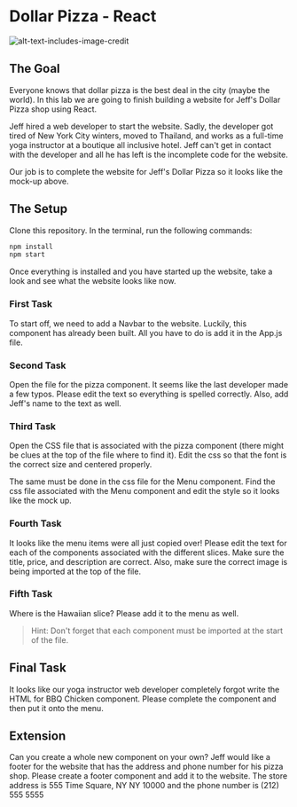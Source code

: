 # Dollar Pizza - React

![alt-text-includes-image-credit](dollar-pizza-website.png)

## The Goal
Everyone knows that dollar pizza is the best deal in the city (maybe the world). In this lab we are going to finish building a website for Jeff's Dollar Pizza shop using React.

Jeff hired a web developer to start the website. Sadly, the developer got tired of New York City winters, moved to Thailand, and works as a full-time yoga instructor at a boutique all inclusive hotel. Jeff can't get in contact with the developer and all he has left is the incomplete code for the website.

Our job is to complete the website for Jeff's Dollar Pizza so it looks like the mock-up above.

## The Setup
Clone this repository. In the terminal, run the following commands:

```HTML
npm install
npm start
```

Once everything is installed and you have started up the website, take a look and see what the website looks like now.

### First Task
To start off, we need to add a Navbar to the website. Luckily, this component has already been built. All you have to do is add it in the App.js file.

### Second Task
Open the file for the pizza component. It seems like the last developer made a few typos. Please edit the text so everything is spelled correctly. Also, add Jeff's name to the text as well.

### Third Task
Open the CSS file that is associated with the pizza component (there might be clues at the top of the file where to find it).
Edit the css so that the font is the correct size and centered properly.

The same must be done in the css file for the Menu component. Find the css file associated with the Menu component and edit the style so it looks like the mock up.

### Fourth Task
It looks like the menu items were all just copied over! Please edit the text for each of the components associated with the different slices. Make sure the title, price, and description are correct.
Also, make sure the correct image is being imported at the top of the file.

### Fifth Task
Where is the Hawaiian slice? Please add it to the menu as well.

>Hint: Don't forget that each component must be imported at the start of the file.

## Final Task
It looks like our yoga instructor web developer completely forgot write the HTML for BBQ Chicken component. Please complete the component and then put it onto the menu.

## Extension
Can you create a whole new component on your own? Jeff would like a footer for the website that has the address and phone number for his pizza shop. Please create a footer component and add it to the website. The store address is 555 Time Square, NY NY 10000 and the phone number is (212) 555 5555
